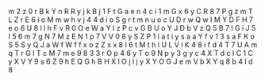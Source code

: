 
 m 2 z 0 r B k Y n R R y j k B j 1 F t G a e n 4 c i 1 m G x 6 y C R 8 7 P g z m T L Z r E 6 i o M m w h v j 4 4 d i o S g r t m n u o c U D r w Q w I M Y D F H 7 e o 6 U 8 l l h F v R 0 O e W a Y I z P c v G B U o Y J D b V z Q 5 B 7 l G i J 5 I 5 6 m 7 g N 7 M z E N 1 p 7 V V 0 8 y S Z P 1 l a t i y s a a Y f v 1 3 s a F K o S 5 S y Q J a W f W f f x o z Z x x 8 I 6 t M t h l U L V l K 4 8 i f d 4 T 7 U A m q T r G I T c M 7 m e 9 8 3 3 r O p 4 6 y T o 9 N p y 3 g y c 4 X T d c l C 1 C y X V Y 9 s 6 Z 9 h E Q G h B H X l O j l j y X Y O G J e m V b X Y q 8 b 4 I d 8